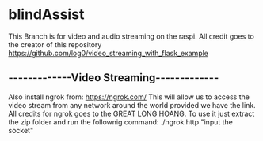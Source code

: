 # blindAssist

This Branch is for video and audio streaming on the raspi.
All credit goes to the creator of this repository https://github.com/log0/video_streaming_with_flask_example

## -------------Video Streaming-------------

Also install ngrok from:
https://ngrok.com/
This will allow us to access the video stream from any network around the world provided we have the link. All credits for ngrok goes to the GREAT LONG HOANG. To use it just extract the zip folder and run the follownig command:
./ngrok http "input the socket"

